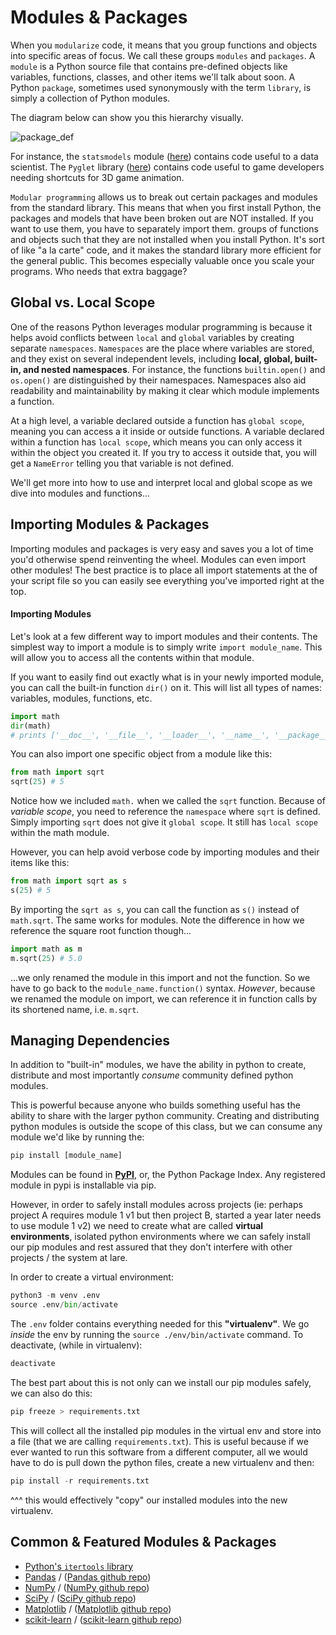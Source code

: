 # Modules & Packages

When you `modularize` code, it means that you group functions and objects into specific areas of focus. We call these groups `modules` and `packages`. A `module` is a Python source file that contains pre-defined objects like variables, functions, classes, and other items we'll talk about soon. A Python `package`, sometimes used synonymously with the term `library`, is simply a collection of Python modules.

The diagram below can show you this hierarchy visually.

![package_def](https://365datascience.com/wp-content/uploads/2018/07/image2-min-6-768x419.png)

For instance, the `statsmodels` module ([here](https://www.statsmodels.org/)) contains code useful to a data scientist. The `Pyglet` library ([here](http://www.pyglet.org/)) contains code useful to game developers needing shortcuts for 3D game animation. 

`Modular programming` allows us to break out certain packages and modules from the standard library. This means that when you first install Python, the packages and models that have been broken out are NOT installed. If you want to use them, you have to separately import them. groups of functions and objects  such that they are not installed when you install Python. It's sort of like "a la carte" code, and it makes the standard library more efficient for the general public. This becomes especially valuable once you scale your programs. Who needs that extra baggage?

## Global vs. Local Scope

One of the reasons Python leverages modular programming is because it helps avoid conflicts between `local` and `global` variables by creating separate `namespaces`. `Namespaces` are the place where variables are stored, and they exist on several independent levels, including **local, global, built-in, and nested namespaces**. For instance, the functions `builtin.open()` and `os.open()` are distinguished by their namespaces. Namespaces also aid readability and maintainability by making it clear which module implements a function. 

At a high level, a variable declared outside a function has `global scope`, meaning you can access a it inside or outside functions. A variable declared within a function has `local scope`, which means you can only access it within the object you created it. If you try to access it outside that, you will get a `NameError` telling you that variable is not defined.

We'll get more into how to use and interpret local and global scope as we dive into modules and functions...


## Importing Modules & Packages

Importing modules and packages is very easy and saves you a lot of time you'd otherwise spend reinventing the wheel. Modules can even import other modules! The best practice is to place all import statements at the of your script file so you can easily see everything you've imported right at the top. 

#### Importing Modules 
Let's look at a few different way to import modules and their contents. The simplest way to import a module is to simply write `import module_name`. This will allow you to access all the contents within that module. 

If you want to easily find out exactly what is in your newly imported module, you can call the built-in function `dir()` on it. This will list all types of names: variables, modules, functions, etc. 

```python
import math
dir(math)
# prints ['__doc__', '__file__', '__loader__', '__name__', '__package__', '__spec__', 'acos', 'acosh', 'asin', ... etc.]
```

You can also import one specific object from a module like this:

```python
from math import sqrt
sqrt(25) # 5
```

Notice how we included `math.` when we called the `sqrt` function. Because of *variable scope*, you need to reference the `namespace` where `sqrt` is defined. Simply importing `sqrt` does not give it `global scope`. It still has `local scope` within the math module.

However, you can help avoid verbose code by importing modules and their items like this:

```python
from math import sqrt as s
s(25) # 5
```

By importing the `sqrt as s`, you can call the function as `s()` instead of `math.sqrt`. The same works for modules. Note the difference in how we reference the square root function though... 

```python
import math as m
m.sqrt(25) # 5.0
```

...we only renamed the module in this import and not the function. So we have to go back to the `module_name.function()` syntax. *However*, because we renamed the module on import, we can reference it in function calls by its shortened name, i.e. `m.sqrt`.

## Managing Dependencies

In addition to "built-in" modules, we have the ability in python to create, distribute and most importantly *consume* community defined python modules.

This is powerful because anyone who builds something useful has the ability to share with the larger python community. Creating and distributing python modules is outside the scope of this class, but we can consume any module we'd like by running the:

```python
pip install [module_name]
```

Modules can be found in [**PyPI**](https://pypi.org/), or, the Python Package Index. Any registered module in pypi is installable via pip.

However, in order to safely install modules across projects (ie: perhaps project A requires module 1 v1 but then project B, started a year later needs to use module 1 v2) we need to create what are called **virtual environments**, isolated python environments where we can safely install our pip modules and rest assured that they don't interfere with other projects / the system at lare.

In order to create a virtual environment:

```python
python3 -m venv .env
source .env/bin/activate
```

The `.env` folder contains everything needed for this **"virtualenv"**. We go *inside* the env by running the `source ./env/bin/activate` command. To deactivate, (while in virtualenv):

```python
deactivate
```

The best part about this is not only can we install our pip modules safely, we can also do this:

```python
pip freeze > requirements.txt
```

This will collect all the installed pip modules in the virtual env and store into a file (that we are calling `requirements.txt`). This is useful because if we ever wanted to run this software from a different computer, all we would have to do is pull down the python files, create a new virtualenv and then:

```python
pip install -r requirements.txt
```

^^^ this would effectively "copy" our installed modules into the new virtualenv.

## Common & Featured Modules & Packages

* [Python's `itertools` library](https://docs.python.org/3/library/itertools.html)
* [Pandas](http://pandas.pydata.org/) / ([Pandas github repo](https://github.com/pandas-dev/pandas))
* [NumPy](https://www.numpy.org/) / ([NumPy github repo](https://github.com/numpy/numpy))
* [SciPy](https://www.scipy.org/) / ([SciPy github repo](https://github.com/scipy/scipy))
* [Matplotlib](https://matplotlib.org/) / ([Matplotlib github repo](https://github.com/matplotlib/matplotlib))
* [scikit-learn](https://scikit-learn.org/) / ([scikit-learn github repo](https://github.com/scikit-learn/scikit-learn))
